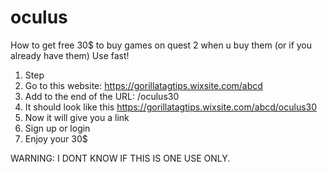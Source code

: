 # oculus
How to get free 30$ to buy games on quest 2 when u buy them (or if you already have them)
Use fast!

1. Step
2. Go to this website: https://gorillatagtips.wixsite.com/abcd
3. Add to the end of the URL: /oculus30
4. It should look like this https://gorillatagtips.wixsite.com/abcd/oculus30
5. Now it will give you a link
6. Sign up or login
7. Enjoy your 30$

WARNING: I DONT KNOW IF THIS IS ONE USE ONLY.
